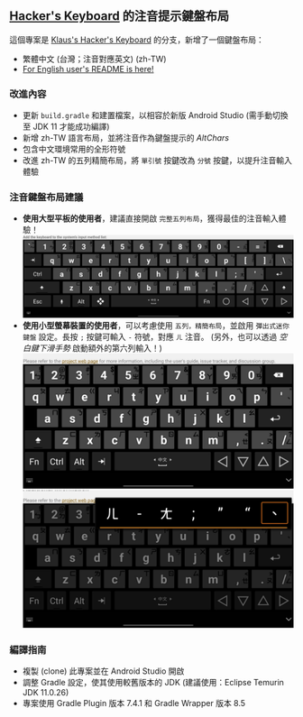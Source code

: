 ## [Hacker's Keyboard](https://play.google.com/store/apps/details?id=org.pocketworkstation.pckeyboard) 的注音提示鍵盤布局

這個專案是 [Klaus's Hacker's Keyboard](https://github.com/klausw/hackerskeyboard) 的分支，新增了一個鍵盤布局：
- 繁體中文 (台灣；注音對應英文) (zh-TW)
- [For English user's README is here!](README-en.md)

### 改進內容
- 更新 `build.gradle` 和建置檔案，以相容於新版 Android Studio (需手動切換至 JDK 11 才能成功編譯)
- 新增 zh-TW 語言布局，並將注音作為鍵盤提示的 *AltChars*
- 包含中文環境常用的全形符號
- 改進 zh-TW 的五列精簡布局，將 `單引號` 按鍵改為 `分號` 按鍵，以提升注音輸入體驗

### 注音鍵盤布局建議
- **使用大型平板的使用者**，建議直接開啟 `完整五列布局`，獲得最佳的注音輸入體驗！
  ![full-layout](full1.png)
- **使用小型螢幕裝置的使用者**，可以考慮使用 `五列，精簡布局`，並啟用 `彈出式迷你鍵盤` 設定。長按 `;` 按鍵可輸入 `-` 符號，對應 `ㄦ` 注音。
  (另外，也可以透過 *空白鍵下滑手勢* 啟動額外的第六列輸入！)
  ![compat-layout-1](compat2.png)
  ![compat-layout-2](compat3.png)

### 編譯指南
- 複製 (clone) 此專案並在 Android Studio 開啟
- 調整 Gradle 設定，使其使用較舊版本的 JDK (建議使用：Eclipse Temurin JDK 11.0.26)
- 專案使用 Gradle Plugin 版本 7.4.1 和 Gradle Wrapper 版本 8.5

